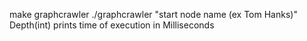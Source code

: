 make graphcrawler
./graphcrawler "start node name (ex Tom Hanks)" Depth(int)
prints time of execution in Milliseconds
